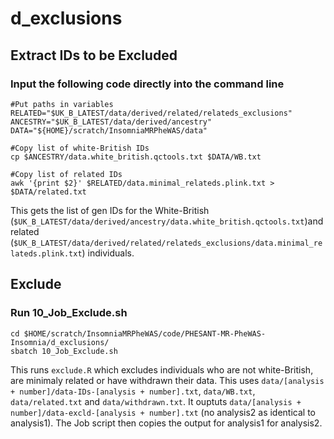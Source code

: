# d_exclusions
## Extract IDs to be Excluded
### Input the following code directly into the command line
```
#Put paths in variables
RELATED="$UK_B_LATEST/data/derived/related/relateds_exclusions"
ANCESTRY="$UK_B_LATEST/data/derived/ancestry"
DATA="${HOME}/scratch/InsomniaMRPheWAS/data"

#Copy list of white-British IDs
cp $ANCESTRY/data.white_british.qctools.txt $DATA/WB.txt

#Copy list of related IDs
awk '{print $2}' $RELATED/data.minimal_relateds.plink.txt > $DATA/related.txt
```
This gets the list of gen IDs for the White-British (`$UK_B_LATEST/data/derived/ancestry/data.white_british.qctools.txt`)and related (`$UK_B_LATEST/data/derived/related/relateds_exclusions/data.minimal_relateds.plink.txt`) individuals.
## Exclude
### Run 10_Job_Exclude.sh
```
cd $HOME/scratch/InsomniaMRPheWAS/code/PHESANT-MR-PheWAS-Insomnia/d_exclusions/
sbatch 10_Job_Exclude.sh
```
This runs `exclude.R` which excludes individuals who are not white-British, are minimaly related or have withdrawn their data.
This uses `data/[analysis + number]/data-IDs-[analysis + number].txt`, `data/WB.txt`, `data/related.txt` and `data/withdrawn.txt`.
It ouptuts `data/[analysis + number]/data-excld-[analysis + number].txt` (no analysis2 as identical to analysis1).
The Job script then copies the output for analysis1 for analysis2.
